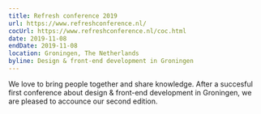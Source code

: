 ```yaml
---
title: Refresh conference 2019
url: https://www.refreshconference.nl/
cocUrl: https://www.refreshconference.nl/coc.html
date: 2019-11-08
endDate: 2019-11-08
location: Groningen, The Netherlands
byline: Design & front-end development in Groningen
---
```


We love to bring people together and share knowledge. After a succesful first conference about design & front-end development in Groningen, we are pleased to accounce our second edition.
